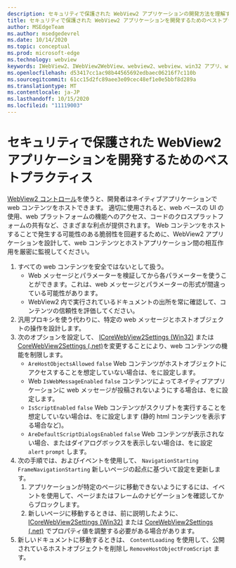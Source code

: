 ```yaml
---
description: セキュリティで保護された WebView2 アプリケーションの開発方法を理解する
title: セキュリティで保護された WebView2 アプリケーションを開発するためのベストプラクティス
author: MSEdgeTeam
ms.author: msedgedevrel
ms.date: 10/14/2020
ms.topic: conceptual
ms.prod: microsoft-edge
ms.technology: webview
keywords: IWebView2、IWebView2WebView、webview2、webview、win32 アプリ、win32、edge、ICoreWebView2、ICoreWebView2Host、browser control、edge html、security
ms.openlocfilehash: d53417cc1ac98b44565692edbaec06216f7c110b
ms.sourcegitcommit: 61cc15d2fc89aee3e09cec48ef1e0e5bbf8d289a
ms.translationtype: MT
ms.contentlocale: ja-JP
ms.lasthandoff: 10/15/2020
ms.locfileid: "11119003"
---
```

# セキュリティで保護された WebView2 アプリケーションを開発するためのベストプラクティス  

[WebView2 コントロール][Webview2Main]を使うと、開発者はネイティブアプリケーションで web コンテンツをホストできます。 適切に使用されると、web ベースの UI の使用、web プラットフォームの機能へのアクセス、コードのクロスプラットフォームの共有など、さまざまな利点が提供されます。  Web コンテンツをホストすることで発生する可能性のある脆弱性を回避するために、WebView2 アプリケーションを設計して、web コンテンツとホストアプリケーション間の相互作用を厳密に監視してください。  

1.  すべての web コンテンツを安全ではないとして扱う。  
    *   Web メッセージとパラメーターを検証してから各パラメーターを使うことができます。これは、web メッセージとパラメーターの形式が間違っている可能性があります。
    *   WebView2 内で実行されているドキュメントの出所を常に確認して、コンテンツの信頼性を評価してください。  
1.  汎用プロキシを使う代わりに、特定の web メッセージとホストオブジェクトの操作を設計します。  
1.  次のオプションを設定して、 [ICoreWebView2Settings (Win32)][Webview2ReferenceWin32Icorewebview2settings] または [CoreWebView2Settings (.net)][Webview2ReferenceDotnetMicrosoftWebWebview2CoreCorewebview2settings]を変更することにより、web コンテンツの機能を制限します。  
    *   `AreHostObjectsAllowed` `false` Web コンテンツがホストオブジェクトにアクセスすることを想定していない場合は、をに設定します。  
    *   Web `IsWebMessageEnabled` `false` コンテンツによってネイティブアプリケーションに web メッセージが投稿されないようにする場合は、をに設定します。  
    *   `IsScriptEnabled` `false` Web コンテンツがスクリプトを実行することを想定していない場合は、をに設定します (静的 html コンテンツを表示する場合など)。  
    *   `AreDefaultScriptDialogsEnabled` `false` Web コンテンツが表示されない場合、またはダイアログボックスを表示しない場合は、をに設定 `alert` `prompt` します。  
1.  次の手順では、およびイベントを使用して、 `NavigationStarting` `FrameNavigationStarting` 新しいページの起点に基づいて設定を更新します。  
    1.  アプリケーションが特定のページに移動できないようにするには、イベントを使用して、ページまたはフレームのナビゲーションを確認してからブロックします。  
    1.  新しいページに移動するときは、前に説明したように、 [ICoreWebView2Settings (Win32)][Webview2ReferenceWin32Icorewebview2settings] または [CoreWebView2Settings (.net)][Webview2ReferenceDotnetMicrosoftWebWebview2CoreCorewebview2settings] でプロパティ値を調整する必要がある場合があります。  
1.  新しいドキュメントに移動するときは、 `ContentLoading` を使用して、公開されているホストオブジェクトを削除し `RemoveHostObjectFromScript` ます。  

<!--## Security

Always check the Source property of the WebView before using `ExecuteScript`, `PostWebMessageAsJson`, `PostWebMessageAsString`, or any other method to send information into the WebView. The WebView may have navigated to another page via the end user interacting with the page or script in the page causing navigation. Similarly, be very careful with `AddScriptToExecuteOnDocumentCreated`. All future `navigations` run the same script and if it provides access to information intended only for a certain origin, any HTML document may have access.

When examining the result of an `ExecuteScript` method call, a `WebMessageReceived` event, always check the Source of the sender, or any other mechanism of receiving information from an HTML document in a WebView validate the URI of the HTML document is what you expect.

When constructing a message to send into a WebView, prefer using `PostWebMessageAsJson` and construct the JSON string parameter using a JSON library. This avoids any potential accidents of encoding information into a JSON string or script and ensure no attacker controlled input can modify the rest of the JSON message or run arbitrary script. -->  

<!-- links -->  

[Webview2Main]: ../index.md "Microsoft Edge WebView2 の概要 (プレビュー) |Microsoft ドキュメント"  

[Webview2ReferenceWin32Icorewebview2settings]: /microsoft-edge/webview2/reference/win32/icorewebview2settings "インターフェイス ICoreWebView2Settings |Microsoft ドキュメント"  

[Webview2ReferenceDotnetMicrosoftWebWebview2CoreCorewebview2settings]: /dotnet/api/microsoft.web.webview2.core.corewebview2settings "CoreWebView2Settings クラス (WebView2 の場合) |Microsoft ドキュメント"  
